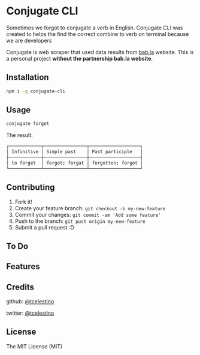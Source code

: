 # Conjugate CLI

Sometimes we forgot to conjugate a verb in English. Conjugate CLI was created to helps the find the correct combine to verb on terminal because we are developers

Conjugate is web scraper that used data results from [bab.la](https://bab.la) website. This is a personal project **without the partnership bab.la website**.

## Installation

```bash
npm i -g conjugate-cli
```

## Usage

```bash
conjugate forget
```
The result:

```bash
┌────────────┬────────────────┬───────────────────┐
│ Infinitive │ Simple past    │ Past participle   │
├────────────┼────────────────┼───────────────────┤
│ to forget  │ forgot; forgat │ forgotten; forgot │
└────────────┴────────────────┴───────────────────┘
```

## Contributing

1. Fork it!
2. Create your feature branch: `git checkout -b my-new-feature`
3. Commit your changes: `git commit -am 'Add some feature'`
4. Push to the branch: `git push origin my-new-feature`
5. Submit a pull request :D

## To Do

## Features

## Credits

github: [@tcelestino](https:/github.com/tcelestino)

twitter: [@tcelestino](https:/twitter.com/tcelestino)

## License

The MIT License (MIT)

